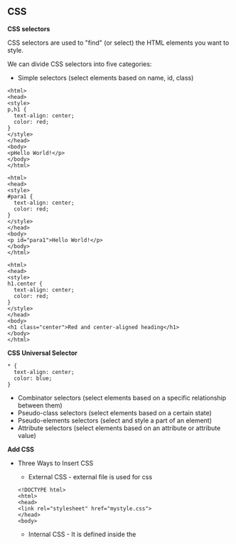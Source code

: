 CSS 
---

**CSS selectors**

CSS selectors are used to "find" (or select) the HTML elements you want to style.

We can divide CSS selectors into five categories:

* Simple selectors (select elements based on name, id, class)

```
<html>
<head>
<style>
p,h1 {
  text-align: center;
  color: red;
}
</style>
</head>
<body>
<pHello World!</p>
</body>
</html>
```

```
<html>
<head>
<style>
#para1 {
  text-align: center;
  color: red;
}
</style>
</head>
<body>
<p id="para1">Hello World!</p>
</body>
</html>
```

```
<html>
<head>
<style>
h1.center {
  text-align: center;
  color: red;
}
</style>
</head>
<body>
<h1 class="center">Red and center-aligned heading</h1>
</body>
</html>
```

**CSS Universal Selector**

```
* {
  text-align: center;
  color: blue;
}
```

- Combinator selectors (select elements based on a specific relationship between them)
- Pseudo-class selectors (select elements based on a certain state)
- Pseudo-elements selectors (select and style a part of an element)
- Attribute selectors (select elements based on an attribute or attribute value)


**Add CSS**

- Three Ways to Insert CSS

  - External CSS - external file is used for css

  ```
  <!DOCTYPE html>
  <html>
  <head>
  <link rel="stylesheet" href="mystyle.css">
  </head>
  <body>
  ```

  - Internal CSS - It is defined inside the <style> element, inside the head section.
  - Inline CSS - An inline style may be used to apply a unique style for a single element.

  ```
  <h1 style="color:blue;text-align:center;">This is a heading</h1>
  <p style="color:red;">This is a paragraph.</p>
  ```

- Cascading Order - What style will be used when there is more than one style specified for an HTML element, number one has the highest priority.

- Inline style (inside an HTML element)
- External and internal style sheets (in the head section)
- Browser default

**CSS Comments**

```
/* This is
a multi-line
comment */
```

**CSS Styles** - 


- Colour 

  `colour, RGB, HEX, HSL`

- Background  

  `background-color: Blue; background-image: url("paper.gif"); background-repeat: repeat/no-repeat; background-attachment: fixed/scroll; background-     position: right top`

  i.e can be used in single line, follows same order as in above sequence 

      `background: #ffffff url("img_tree.png") no-repeat right top`

- text

  `color: blue; text-align: center/justify/others; text-align-last: right; vertical-align: text-bottom; text-decoration-line: ~overline~;`

- Borders 

  `border-width: 5px; border-style: solid; border-color: red`

   i.e can be used in single line, follows same order as in above sequence 

         border: 5px solid red

         border-top-style,border-right-style,border-bottom-style,border-left-style i.e `border-style: dotted solid double dashed`

  `border-radius: 5px` - property is used to add rounded borders to an element

- Margins - Outside of any defined borders.

  `margin-top: 100px; margin-right: 100px; margin-bottom: 100px; margin-left: 100px`

  i.e can be used in single line, follows same order as in above sequence 

        margin: 25px 50px 75px 100px

- Padding - Inside of any defined borders
  
  `padding-top: 100px; padding-right: 100px; padding-bottom: 100px; padding-left: 100px`

  i.e can be used in single line, follows same order as in above sequence 

        padding: 25px 50px 75px 100px

- Height/Width

  `height: 200px; width: 50%; max-width: 500px`

- Outline - OUTSIDE the borders

  `outline-width: solid; outline-style: red; outline-color: 20px`

   i.e can be used in single line, follows same order as in above sequence 

        outline: 25px 50px 75px

   `outline-offset: 70px` - property adds space between an outline and the edge/border of an element.
